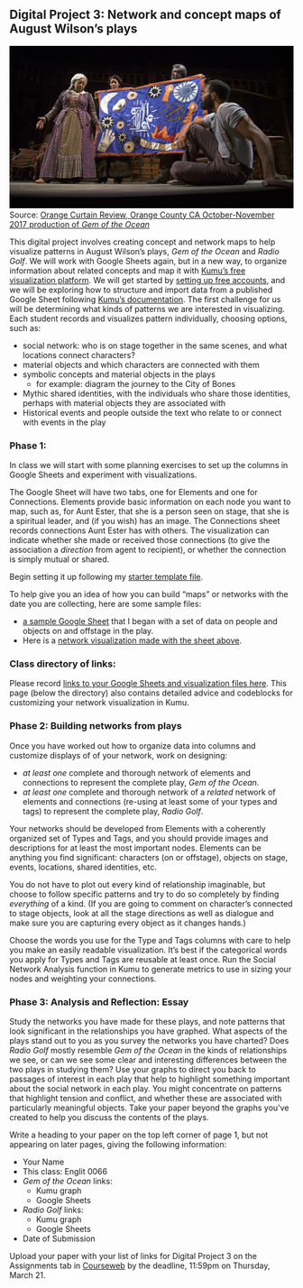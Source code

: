 ## Digital Project 3: Network and concept maps of August Wilson’s plays

![Gem City of Bones](gemCityBones.jpg)
Source: [Orange Curtain Review, Orange County CA October-November 2017 production of *Gem of the Ocean*](http://theorangecurtainrev.com/gem-of-the-ocean-south-coast-repertory-in-costa-mesa-review/)

This digital project involves creating concept and network maps to help visualize patterns in August Wilson’s plays, *Gem of the Ocean* and *Radio Golf*. We will work with Google Sheets again, but in a new way, to organize information about related concepts and map it with [Kumu’s free visualization platform](https://kumu.io/). We will get started by [setting up free accounts](https://docs.kumu.io/getting-started/first-steps.html), and we will be exploring how to structure and import data from a published Google Sheet following [Kumu’s documentation](https://docs.kumu.io/guides/import.html). The first challenge for us will be determining what kinds of patterns we are interested in visualizing. Each student records and visualizes pattern individually, choosing options, such as:

* social network: who is on stage together in the same scenes, and what locations connect characters?
* material objects and which characters are connected with them
* symbolic concepts and material objects in the plays
    * for example: diagram the journey to the City of Bones 
* Mythic shared identities, with the individuals who share those identities, perhaps with material objects they are associated with
* Historical events and people outside the text who relate to or connect with events in the play


### Phase 1: 
In class we will start with some planning exercises to set up the columns in Google Sheets and experiment with visualizations.

The Google Sheet will have two tabs, one for Elements and one for Connections. Elements provide basic information on each node you want to map, such as, for Aunt Ester, that she is a person seen on stage, that she is a spiritual leader, and (if you wish) has an image. The Connections sheet records connections Aunt Ester has with others. The visualization can indicate whether she made or received those connections (to give the association a *direction* from agent to recipient), or whether the connection is simply mutual or shared. 

Begin setting it up following my [starter template file](https://docs.google.com/spreadsheets/d/1i-4uVGx8SCdELPQIkLW9d3PVmj8BcJcrvnPzxLsIPH4/edit?usp=sharing).

To help give you an idea of how you can build “maps” or networks with the date you are collecting, here are some sample files:
* [a sample Google Sheet](https://docs.google.com/spreadsheets/d/1W72Vx7JVN0GysZ1x0tHR5Z5ULHBYCvnqkZzjnF7i0I0/edit?usp=sharing) that I began with a set of data on people and objects on and offstage in the play.
* Here is a [network visualization made with the sheet above](https://kumu.io/ebeshero/dr-bs-august-wilson-experimental-network#augustwilsonstarter).

### Class directory of links:
Please record <a href="https://docs.google.com/document/d/1VUYv9wUKrObej-rgQOHUkAAnH2BKQYTIa54CSFA4rtU/edit?usp=sharing">links to your Google Sheets and visualization files here</a>. This page (below the directory) also contains detailed advice and codeblocks for customizing your network visualization in Kumu.

### Phase 2: Building networks from plays
Once you have worked out how to organize data into columns and customize displays of of your network, work on designing:

* *at least one* complete and thorough network of elements and connections to represent the complete play, *Gem of the Ocean*. 
* *at least one* complete and thorough network of a *related* network of elements and connections (re-using at least some of your types and tags) to represent the complete play, *Radio Golf*.    

Your networks should be developed from Elements with a coherently organized set of Types and Tags, and you should provide images and descriptions for at least the most important nodes. Elements can be anything you find significant: characters (on or offstage), objects on stage, events, locations, shared identities, etc. 

You do not have to plot out every kind of relationship imaginable, but choose to follow specific patterns and try to do so completely by finding *everything* of a kind. (If you are going to comment on character’s connected to stage objects, look at all the stage directions as well as dialogue and make sure you are capturing every object as it changes hands.) 

Choose the words you use for the Type and Tags columns with care to help you make an easily readable visualization. It’s best if the categorical words you apply for Types and Tags are reusable at least once. Run the Social Network Analysis function in Kumu to generate metrics to use in sizing your nodes and weighting your connections. 

### Phase 3: Analysis and Reflection: Essay
Study the networks you have made for these plays, and note patterns that look significant in the relationships you have graphed. What aspects of the plays stand out to you as you survey the networks you have charted? Does *Radio Golf* mostly resemble *Gem of the Ocean* in the kinds of relationships we see, or can we see some clear and interesting differences between the two plays in studying them? Use your graphs to direct you back to passages of interest in each play that help to highlight something important about the social network in each play. You might concentrate on patterns that highlight tension and conflict, and whether these are associated with particularly meaningful objects. Take your paper beyond the graphs you've created to help you discuss the contents of the plays. 

Write a heading to your paper on the top left corner of page 1, but not appearing on later pages, giving the following information:

* Your Name
* This class: Englit 0066
* *Gem of the Ocean* links:
  * Kumu graph
  * Google Sheets
* *Radio Golf* links:
  * Kumu graph  
  * Google Sheets 
* Date of Submission

Upload your paper with your list of links for Digital Project 3 on the Assignments tab in [Courseweb](https://courseweb.pitt.edu) by the deadline, 11:59pm on Thursday, March 21.  
